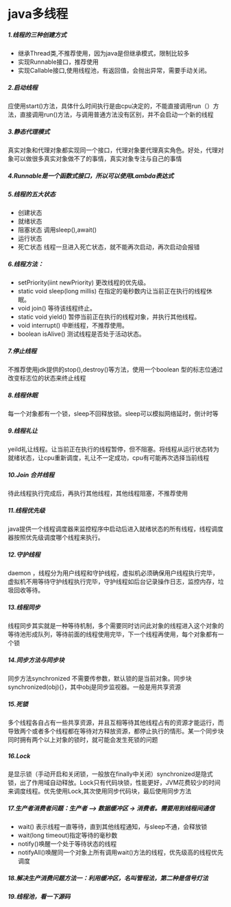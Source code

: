 # java多线程

##### 1.线程的三种创建方式
- 继承Thread类,不推荐使用，因为java是但继承模式，限制比较多
- 实现Runnable接口，推荐使用
- 实现Callable接口,使用线程池，有返回值，会抛出异常，需要手动关闭。
##### 2.启动线程
应使用start()方法，具体什么时间执行是由cpu决定的，不能直接调用run（）方法，直接调用run()方法，与调用普通方法没有区别，并不会启动一个新的线程
##### 3.静态代理模式
真实对象和代理对象都实现同一个接口，代理对象要代理真实角色。好处，代理对象可以做很多真实对象做不了的事情，真实对象专注与自己的事情
##### 4.Runnable是一个函数式接口，所以可以使用Lambda表达式
##### 5.线程的五大状态
- 创建状态
- 就绪状态
- 阻塞状态 调用sleep(),await()
- 运行状态
- 死亡状态 线程一旦进入死亡状态，就不能再次启动，再次启动会报错
##### 6.线程方法：
- setPriority(iint newPriority) 更改线程的优先级。
- static void sleep(long millis) 在指定的毫秒数内让当前正在执行的线程休眠。
- void join() 等待该线程终止。
- static void yield() 暂停当前正在执行的线程对象，并执行其他线程。
- void interrupt() 中断线程，不推荐使用。
- boolean isAlive() 测试线程是否处于活动状态。
##### 7.停止线程
不推荐使用jdk提供的stop(),destroy()等方法，使用一个boolean 型的标志位通过改变标志位的状态来终止线程
##### 8.线程休眠
每一个对象都有一个锁，sleep不回释放锁。sleep可以模拟网络延时，倒计时等
##### 9.线程礼让
yeild礼让线程。让当前正在执行的线程暂停，但不阻塞。将线程从运行状态转为就绪状态，让cpu重新调度，礼让不一定成功，cpu有可能再次选择当前线程
##### 10.Join 合并线程
待此线程执行完成后，再执行其他线程，其他线程阻塞，不推荐使用
##### 11.线程优先级
java提供一个线程调度器来监控程序中启动后进入就绪状态的所有线程，线程调度器按照优先级调度哪个线程来执行。
##### 12.守护线程
daemon ，线程分为用户线程和守护线程，虚拟机必须确保用户线程执行完毕，虚拟机不用等待守护线程执行完毕，守护线程如后台记录操作日志，监控内存，垃圾回收等待。
##### 13.线程同步
线程同步其实就是一种等待机制，多个需要同时访问此对象的线程进入这个对象的等待池形成队列，等待前面的线程使用完毕，下一个线程再使用，每个对象都有一个锁
##### 14.同步方法与同步块
同步方法synchronized 不需要传参数，默认锁的是当前对象。同步块synchronized(obj){}，其中obj是同步监视器。一般是用共享资源
##### 15.死锁
多个线程各自占有一些共享资源，并且互相等待其他线程占有的资源才能运行，而导致两个或者多个线程都在等待对方释放资源，都停止执行的情形。某一个同步块同时拥有两个以上对象的锁时，就可能会发生死锁的问题
##### 16.Lock
是显示锁（手动开启和关闭锁，一般放在finally中关闭）synchronized是隐式锁，出了作用域自动释放。Lock只有代码块锁，性能更好，JVM花费较少的时间来调度线程。优先使用Lock,其次使用同步代码块，最后使用同步方法
##### 17.生产者消费者问题：生产者 ——> 数据缓冲区 -> 消费者。需要用到线程间通信
- wait() 表示线程一直等待，直到其他线程通知，与sleep不通，会释放锁
- wait(long timeout)指定等待的毫秒数
- notify()唤醒一个处于等待状态的线程
- notifyAll()唤醒同一个对象上所有调用wait()方法的线程，优先级高的线程优先调度
##### 18.解决生产消费问题方法一：利用缓冲区，名叫管程法，第二种是信号灯法
##### 19.线程池，看一下源码


